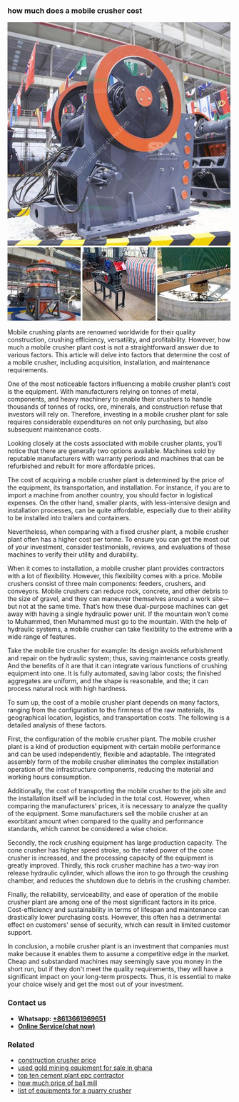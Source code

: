<h3>how much does a mobile crusher cost</h3><img src='1708499633.jpg' alt=''><p>Mobile crushing plants are renowned worldwide for their quality construction, crushing efficiency, versatility, and profitability. However, how much a mobile crusher plant cost is not a straightforward answer due to various factors. This article will delve into factors that determine the cost of a mobile crusher, including acquisition, installation, and maintenance requirements.</p><p>One of the most noticeable factors influencing a mobile crusher plant’s cost is the equipment. With manufacturers relying on tonnes of metal, components, and heavy machinery to enable their crushers to handle thousands of tonnes of rocks, ore, minerals, and construction refuse that investors will rely on. Therefore, investing in a mobile crusher plant for sale requires considerable expenditures on not only purchasing, but also subsequent maintenance costs.</p><p>Looking closely at the costs associated with mobile crusher plants, you’ll notice that there are generally two options available. Machines sold by reputable manufacturers with warranty periods and machines that can be refurbished and rebuilt for more affordable prices.</p><p>The cost of acquiring a mobile crusher plant is determined by the price of the equipment, its transportation, and installation. For instance, if you are to import a machine from another country, you should factor in logistical expenses. On the other hand, smaller plants, with less-intensive design and installation processes, can be quite affordable, especially due to their ability to be installed into trailers and containers.</p><p>Nevertheless, when comparing with a fixed crusher plant, a mobile crusher plant often has a higher cost per tonne. To ensure you can get the most out of your investment, consider testimonials, reviews, and evaluations of these machines to verify their utility and durability.</p><p>When it comes to installation, a mobile crusher plant provides contractors with a lot of flexibility. However, this flexibility comes with a price. Mobile crushers consist of three main components: feeders, crushers, and conveyors. Mobile crushers can reduce rock, concrete, and other debris to the size of gravel, and they can maneuver themselves around a work site—but not at the same time. That’s how these dual-purpose machines can get away with having a single hydraulic power unit. If the mountain won’t come to Muhammed, then Muhammed must go to the mountain. With the help of hydraulic systems, a mobile crusher can take flexibility to the extreme with a wide range of features.</p><p>Take the mobile tire crusher for example: Its design avoids refurbishment and repair on the hydraulic system; thus, saving maintenance costs greatly. And the benefits of it are that it can integrate various functions of crushing equipment into one. It is fully automated, saving labor costs; the finished aggregates are uniform, and the shape is reasonable, and the; it can process natural rock with high hardness.</p><p>To sum up, the cost of a mobile crusher plant depends on many factors, ranging from the configuration to the firmness of the raw materials, its geographical location, logistics, and transportation costs. The following is a detailed analysis of these factors.</p><p>First, the configuration of the mobile crusher plant. The mobile crusher plant is a kind of production equipment with certain mobile performance and can be used independently, flexible and adaptable. The integrated assembly form of the mobile crusher eliminates the complex installation operation of the infrastructure components, reducing the material and working hours consumption.</p><p>Additionally, the cost of transporting the mobile crusher to the job site and the installation itself will be included in the total cost. However, when comparing the manufacturers' prices, it is necessary to analyze the quality of the equipment. Some manufacturers sell the mobile crusher at an exorbitant amount when compared to the quality and performance standards, which cannot be considered a wise choice.</p><p>Secondly, the rock crushing equipment has large production capacity. The cone crusher has higher speed stroke, so the rated power of the cone crusher is increased, and the processing capacity of the equipment is greatly improved. Thirdly, this rock crusher machine has a two-way iron release hydraulic cylinder, which allows the iron to go through the crushing chamber, and reduces the shutdown due to debris in the crushing chamber.</p><p>Finally, the reliability, serviceability, and ease of operation of the mobile crusher plant are among one of the most significant factors in its price. Cost-efficiency and sustainability in terms of lifespan and maintenance can drastically lower purchasing costs. However, this often has a detrimental effect on customers' sense of security, which can result in limited customer support.</p><p>In conclusion, a mobile crusher plant is an investment that companies must make because it enables them to assume a competitive edge in the market. Cheap and substandard machines may seemingly save you money in the short run, but if they don't meet the quality requirements, they will have a significant impact on your long-term prospects. Thus, it is essential to make your choice wisely and get the most out of your investment.</p><h3>Contact us</h3><ul><li><strong>Whatsapp:&nbsp;<a href="https://wa.me/8613661969651">+8613661969651</a></strong></li><li><a href="https://swt.shibang-china.com/?git&amp;zhl&amp;how much does a mobile crusher cost"><strong>Online Service(chat now)</strong></a></li></ul><h3>Related</h3><ul><li><a href='construction crusher price.md'>construction crusher price</a></li><li><a href='used gold mining equipment for sale in ghana.md'>used gold mining equipment for sale in ghana</a></li><li><a href='top ten cement plant epc contractor.md'>top ten cement plant epc contractor</a></li><li><a href='how much price of ball mill.md'>how much price of ball mill</a></li><li><a href='list of equipments for a quarry crusher.md'>list of equipments for a quarry crusher</a></li></ul>